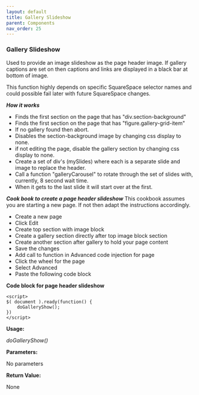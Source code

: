 ```yaml
---
layout: default
title: Gallery Slideshow
parent: Components
nav_order: 25
---
```


### Gallery Slideshow

Used to provide an image slideshow as the page header image.  If gallery captions are set on then captions and links are displayed in a black bar at bottom of image.  

This function highly depends on specific SquareSpace selector names and could possible fail later with future SquareSpace changes. 

***How it works***
- Finds the first section on the page that has "div.section-background"
- Finds the first section on the page that has "figure.gallery-grid-item"
- If no gallery found then abort.
- Disables the section-background image by changing css display to none. 
- if not editing the page, disable the gallery section by changing css display to none. 
- Create a set of div's (mySlides) where each is a separate slide and image to replace the header.  
- Call a function "galleryCarousel" to rotate through the set of slides with, currently, 8 second wait time. 
- When it gets to the last slide it will start over at the first. 


***Cook book to create a page header slideshow***
This cookbook assumes you are starting a new page.  If not then
adapt the instructions accordingly. 

- Create a new page
- Click Edit
- Create top section with image block
- Create a gallery section directly after top image block section
- Create another section after gallery to hold your page content
- Save the changes
- Add call to function in Advanced code injection for page
 - Click the wheel for the page
 - Select Advanced
 - Paste the following code block

**Code block for page header slideshow**
```
<script>
$( document ).ready(function() {
    doGalleryShow();
})
</script>
``` 

**Usage:**

*doGalleryShow()*

**Parameters:**

No parameters

**Return Value:**

None